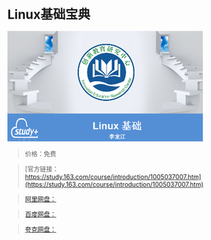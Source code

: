# Linux基础宝典

![img](../../../assets/study163/free/EA576C6175A707E5A3E5C67348F3946D.png)

> 价格：免费

> [官方链接：https://study.163.com/course/introduction/1005037007.htm](https://study.163.com/course/introduction/1005037007.htm)

> [阿里网盘：]()

> [百度网盘：]()

> [夸克网盘：]()
